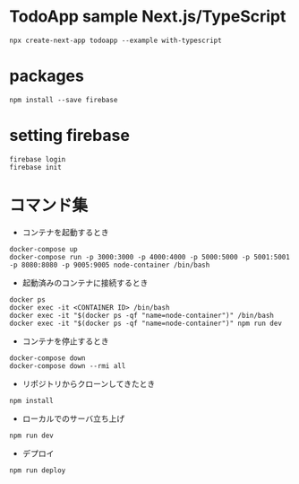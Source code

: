 # TodoApp sample Next.js/TypeScript

```
npx create-next-app todoapp --example with-typescript
```

# packages

```
npm install --save firebase
```

# setting firebase

```
firebase login
firebase init
```

# コマンド集

- コンテナを起動するとき

```
docker-compose up
docker-compose run -p 3000:3000 -p 4000:4000 -p 5000:5000 -p 5001:5001 -p 8080:8080 -p 9005:9005 node-container /bin/bash
```

- 起動済みのコンテナに接続するとき

```
docker ps
docker exec -it <CONTAINER ID> /bin/bash
docker exec -it "$(docker ps -qf "name=node-container")" /bin/bash
docker exec -it "$(docker ps -qf "name=node-container")" npm run dev
```

- コンテナを停止するとき

```
docker-compose down
docker-compose down --rmi all
```

- リポジトリからクローンしてきたとき

```
npm install
```

- ローカルでのサーバ立ち上げ

```
npm run dev
```

- デプロイ

```
npm run deploy
```
